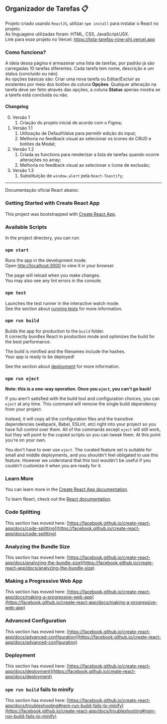 ## Organizador de Tarefas 📋
Projeto criado usando `ReactJS`, utilizar `npm install` para instalar o React no projeto.<br/>
As linguagens utilizadas foram: HTML, CSS, JavaScript/JSX.<br/>
Link para esse projeto no Vercel: <a href="https://lista-tarefas-nine-phi.vercel.app" target="_blank">https://lista-tarefas-nine-phi.vercel.app</a><br/>

### Como funciona?
A ideia dessa página é armazenar uma lista de tarefas, por padrão já são carregadas 10 tarefas diferentes. Cada tarefa tem nome, descrição e um status (concluído ou não).<br/>
As opções básicas são: Criar uma nova tarefa ou Editar/Excluir as existentes por meio dos botões da coluna **Opções**. Qualquer alteração na tarefa deve ser feito através das opções, a coluna **Status** apenas mostra se a tarefa está concluída ou não.

#### Changelog
0. Versão 1
   1. Criação do projeto inicial de acordo com o Figma;
0. Versão 1.1
   1. Utilização de DefaultValue para permitir edição do input;
   2. Melhoria no feedback visual ao selecionar os ícones do CRUD e botões da Modal;
0. Versão 1.2
   1. Criada as functions para renderizar a lista de tarefas quando ocorre alterações no array;
   2. Melhoria no feedback visual ao selecionar o ícone de exclusão;
0. Versão 1.3
   1. Substituição de `window.alert` pela `React-Toastify`;


---
Documentação oficial React abaixo:
### Getting Started with Create React App

This project was bootstrapped with [Create React App](https://github.com/facebook/create-react-app).

### Available Scripts

In the project directory, you can run:

### `npm start`

Runs the app in the development mode.\
Open [http://localhost:3000](http://localhost:3000) to view it in your browser.

The page will reload when you make changes.\
You may also see any lint errors in the console.

### `npm test`

Launches the test runner in the interactive watch mode.\
See the section about [running tests](https://facebook.github.io/create-react-app/docs/running-tests) for more information.

### `npm run build`

Builds the app for production to the `build` folder.\
It correctly bundles React in production mode and optimizes the build for the best performance.

The build is minified and the filenames include the hashes.\
Your app is ready to be deployed!

See the section about [deployment](https://facebook.github.io/create-react-app/docs/deployment) for more information.

### `npm run eject`

**Note: this is a one-way operation. Once you `eject`, you can't go back!**

If you aren't satisfied with the build tool and configuration choices, you can `eject` at any time. This command will remove the single build dependency from your project.

Instead, it will copy all the configuration files and the transitive dependencies (webpack, Babel, ESLint, etc) right into your project so you have full control over them. All of the commands except `eject` will still work, but they will point to the copied scripts so you can tweak them. At this point you're on your own.

You don't have to ever use `eject`. The curated feature set is suitable for small and middle deployments, and you shouldn't feel obligated to use this feature. However we understand that this tool wouldn't be useful if you couldn't customize it when you are ready for it.

### Learn More

You can learn more in the [Create React App documentation](https://facebook.github.io/create-react-app/docs/getting-started).

To learn React, check out the [React documentation](https://reactjs.org/).

### Code Splitting

This section has moved here: [https://facebook.github.io/create-react-app/docs/code-splitting](https://facebook.github.io/create-react-app/docs/code-splitting)

### Analyzing the Bundle Size

This section has moved here: [https://facebook.github.io/create-react-app/docs/analyzing-the-bundle-size](https://facebook.github.io/create-react-app/docs/analyzing-the-bundle-size)

### Making a Progressive Web App

This section has moved here: [https://facebook.github.io/create-react-app/docs/making-a-progressive-web-app](https://facebook.github.io/create-react-app/docs/making-a-progressive-web-app)

### Advanced Configuration

This section has moved here: [https://facebook.github.io/create-react-app/docs/advanced-configuration](https://facebook.github.io/create-react-app/docs/advanced-configuration)

### Deployment

This section has moved here: [https://facebook.github.io/create-react-app/docs/deployment](https://facebook.github.io/create-react-app/docs/deployment)

### `npm run build` fails to minify

This section has moved here: [https://facebook.github.io/create-react-app/docs/troubleshooting#npm-run-build-fails-to-minify](https://facebook.github.io/create-react-app/docs/troubleshooting#npm-run-build-fails-to-minify)

